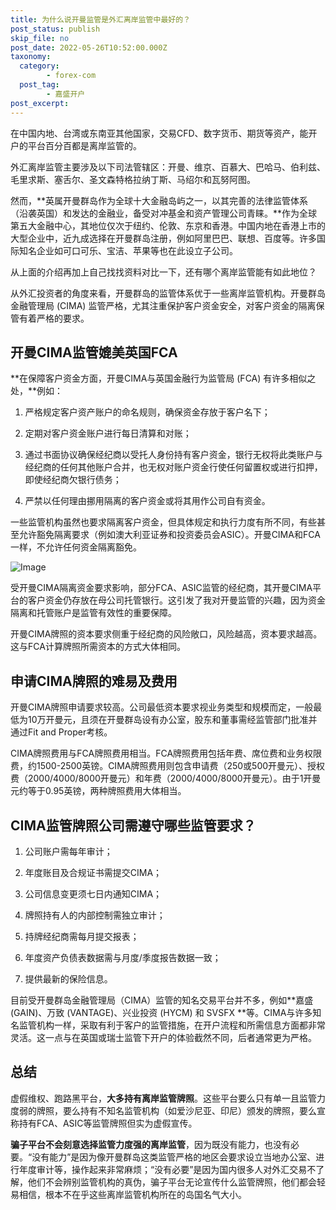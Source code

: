 ```yaml
---
title: 为什么说开曼监管是外汇离岸监管中最好的？
post_status: publish
skip_file: no
post_date: 2022-05-26T10:52:00.000Z
taxonomy:
  category:
        - forex-com
  post_tag:
        - 嘉盛开户
post_excerpt: 
---
```

在中国内地、台湾或东南亚其他国家，交易CFD、数字货币、期货等资产，能开户的平台百分百都是离岸监管的。

外汇离岸监管主要涉及以下司法管辖区：开曼、维京、百慕大、巴哈马、伯利兹、毛里求斯、塞舌尔、圣文森特格拉纳丁斯、马绍尔和瓦努阿图。

然而，**英属开曼群岛作为全球十大金融岛屿之一，以其完善的法律监管体系（沿袭英国）和发达的金融业，备受对冲基金和资产管理公司青睐。**作为全球第五大金融中心，其地位仅次于纽约、伦敦、东京和香港。中国内地在香港上市的大型企业中，近九成选择在开曼群岛注册，例如阿里巴巴、联想、百度等。许多国际知名企业如可口可乐、宝洁、苹果等也在此设立子公司。

从上面的介绍再加上自己找找资料对比一下，还有哪个离岸监管能有如此地位？

从外汇投资者的角度来看，开曼群岛的监管体系优于一些离岸监管机构。开曼群岛金融管理局 (CIMA) 监管严格，尤其注重保护客户资金安全，对客户资金的隔离保管有着严格的要求。

## 开曼CIMA监管媲美英国FCA

**在保障客户资金方面，开曼CIMA与英国金融行为监管局 (FCA) 有许多相似之处，**例如：

1. 严格规定客户资产账户的命名规则，确保资金存放于客户名下；

1. 定期对客户资金账户进行每日清算和对账；

1. 通过书面协议确保经纪商以受托人身份持有客户资金，银行无权将此类账户与经纪商的任何其他账户合并，也无权对账户资金行使任何留置权或进行扣押，即使经纪商欠银行债务；

1. 严禁以任何理由挪用隔离的客户资金或将其用作公司自有资金。

一些监管机构虽然也要求隔离客户资金，但具体规定和执行力度有所不同，有些甚至允许豁免隔离要求（例如澳大利亚证券和投资委员会ASIC）。开曼CIMA和FCA一样，不允许任何资金隔离豁免。

![Image](https://prod-files-secure.s3.us-west-2.amazonaws.com/39ed1227-6d7d-4570-be36-9ccd4a2c4241/bd849744-3fcb-4a37-8312-357962c8f065/image.png?X-Amz-Algorithm=AWS4-HMAC-SHA256&X-Amz-Content-Sha256=UNSIGNED-PAYLOAD&X-Amz-Credential=ASIAZI2LB4667IODSGBG%2F20250716%2Fus-west-2%2Fs3%2Faws4_request&X-Amz-Date=20250716T161349Z&X-Amz-Expires=3600&X-Amz-Security-Token=IQoJb3JpZ2luX2VjEEgaCXVzLXdlc3QtMiJHMEUCIAuNt0fjmSbw%2FcaXc5ZBJPQZu0Xwy9w0zgFbzEyheGwOAiEA4kC%2FkTrnCvSZP%2BY%2FStk4LBiNAFh87h4nR6ohVueU6qQq%2FwMIYRAAGgw2Mzc0MjMxODM4MDUiDI4Ticef7s6XG5g7MSrcAx2WVNNRItC8F7w3QoZ7xrxb7%2BTUUopWNxLsSaXzdEksmNP3JUd75MM6IzpbCngzPK6U3%2BsiP1SyGwH4kmhJ5V2vobKCCbeJ302ZgeQ%2FdACq%2B8%2B5GRp7DMdPx8NfjPp0oyuHb6XorRNcAu30BageVj7exAvvxiCboStCZUQeQ%2FiNYpDmhFFEvC7ANjFRo2oq0RFvUCL5UOZIZALln2UhB9GvYXkVaK0XmeLfqBKOF5vcGMV6xxaT5%2Fh6tH2Y3h9TRyy8LRoCe73vuDJZP0gXpS%2FUWxMM7%2FiIMTaJO06c9rXGN2BBIoryxzdqODgTtC18D4%2BR4Bxs9oYYi%2FHbKviG4H1FNZ1pVUXlhJG%2BArpES0HgJAFFj%2BEcmdpiNa22TuPXthrI4K7x71%2ByNcBUfMBCla9MUa0NnmAHcLc36fUfmiFwiJLdmhu9HEtGvc%2BwpfBo%2BNqNaTtbmVwPWOxrXHnyrPjytXWFEbEqYuCLa8LdVRTVnJLSxU2AM%2FN6fh851GYu4PHxQ%2FDe6czQRxw4EfNbt2IUof26Mp73Q8SmrxXzlWAwCleuxw6wM%2BrhnTwrluAXxfTgiil%2BALx6Cog84t62WAXQrpHNTT2avl%2FOI4nKRagXfXk1y3Jwzwwtj4i4MPqY38MGOqUBnCVnYvHpDXEyScZbLpwQqXGCJDRWpPJswJyRoHN3rYfZrEPv%2FrdIN%2BacsDyKUbv%2F8MYOZbyCxBwC0QCMLlnLwL1fc3lrnmjtJg6msr52rr36JeJBkB24%2F70OWYxShjGW20n1vQ62PKPZFaXSn3YwFQfuHbSJDl%2Bz6FkkBpxgVyOnU0KeiIxWy1PMccqIWvFO9pnuNzo1n01FK6uioo1yW5m8v5Gr&X-Amz-Signature=e42eac1bdaf37abbafcbf3e64817951f973b32d183f6b2daa2f6e34ae3ef6a20&X-Amz-SignedHeaders=host&x-amz-checksum-mode=ENABLED&x-id=GetObject)

受开曼CIMA隔离资金要求影响，部分FCA、ASIC监管的经纪商，其开曼CIMA平台的客户资金仍存放在母公司托管银行。这引发了我对开曼监管的兴趣，因为资金隔离和托管账户是监管有效性的重要保障。

开曼CIMA牌照的资本要求侧重于经纪商的风险敞口，风险越高，资本要求越高。这与FCA计算牌照所需资本的方式大体相同。

## **申请CIMA牌照的难易及费用**

开曼CIMA牌照申请要求较高。公司最低资本要求视业务类型和规模而定，一般最低为10万开曼元，且须在开曼群岛设有办公室，股东和董事需经监管部门批准并通过Fit and Proper考核。

CIMA牌照费用与FCA牌照费用相当。FCA牌照费用包括年费、席位费和业务权限费，约1500-2500英镑。CIMA牌照费用则包含申请费（250或500开曼元）、授权费（2000/4000/8000开曼元）和年费（2000/4000/8000开曼元）。由于1开曼元约等于0.95英镑，两种牌照费用大体相当。

## CIMA监管牌照公司需遵守哪些监管要求？

1. 公司账户需每年审计；

1. 年度账目及合规证书需提交CIMA；

1. 公司信息变更须七日内通知CIMA；

1. 牌照持有人的内部控制需独立审计；

1. 持牌经纪商需每月提交报表；

1. 年度资产负债表数据需与月度/季度报告数据一致；

1. 提供最新的保险信息。

目前受开曼群岛金融管理局（CIMA）监管的知名交易平台并不多，例如**嘉盛 (GAIN)、万致 (VANTAGE)、兴业投资 (HYCM) 和 SVSFX **等。CIMA与许多知名监管机构一样，采取有利于客户的监管措施，在开户流程和所需信息方面都非常灵活。这一点与在英国或瑞士监管下开户的体验截然不同，后者通常更为严格。

## 总结

虚假维权、跑路黑平台，**大多持有离岸监管牌照**。这些平台要么只有单一且监管力度弱的牌照，要么持有不知名监管机构（如爱沙尼亚、印尼）颁发的牌照，要么宣称持有FCA、ASIC等监管牌照但实为虚假宣传。

**骗子平台不会刻意选择监管力度强的离岸监管**，因为既没有能力，也没有必要。“没有能力”是因为像开曼群岛这类监管严格的地区会要求设立当地办公室、进行年度审计等，操作起来非常麻烦；“没有必要”是因为国内很多人对外汇交易不了解，他们不会辨别监管机构的真伪，骗子平台无论宣传什么监管牌照，他们都会轻易相信，根本不在乎这些离岸监管机构所在的岛国名气大小。